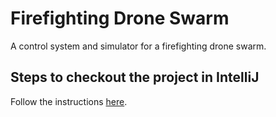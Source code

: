 # Firefighting Drone Swarm

A control system and simulator for a firefighting drone swarm.

## Steps to checkout the project in IntelliJ
Follow the instructions [here](https://www.jetbrains.com/help/idea/manage-projects-hosted-on-github.html#clone-from-GitHub).
